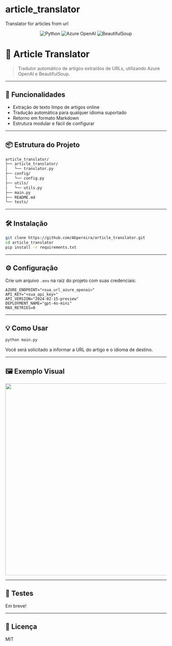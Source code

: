 # article_translator
Translator for articles from url

<div align="center">
	<img src="https://img.shields.io/badge/Python-3.10%2B-blue?logo=python" alt="Python">
	<img src="https://img.shields.io/badge/OpenAI-Azure-blueviolet?logo=openai" alt="Azure OpenAI">
	<img src="https://img.shields.io/badge/BeautifulSoup-Web%20Scraping-green?logo=beautifulsoup" alt="BeautifulSoup">
</div>

# 📰 Article Translator

> Tradutor automático de artigos extraídos de URLs, utilizando Azure OpenAI e BeautifulSoup.

---

## 🚀 Funcionalidades

- Extração de texto limpo de artigos online
- Tradução automática para qualquer idioma suportado
- Retorno em formato Markdown
- Estrutura modular e fácil de configurar

---

## 📦 Estrutura do Projeto

```bash
article_translator/
├── article_translator/
│   └── translator.py
├── config/
│   └── config.py
├── utils/
│   └── utils.py
├── main.py
├── README.md
└── tests/
```

---

## 🛠️ Instalação

```bash
git clone https://github.com/Abpereira/article_translator.git
cd article_translator
pip install -r requirements.txt
```

---

## ⚙️ Configuração

Crie um arquivo `.env` na raiz do projeto com suas credenciais:

```env
AZURE_ENDPOINT="<sua_url_azure_openai>"
API_KEY="<sua_api_key>"
API_VERSION="2024-02-15-preview"
DEPLOYMENT_NAME="gpt-4o-mini"
MAX_RETRIES=0
```

---

## 💡 Como Usar

```bash
python main.py
```

Você será solicitado a informar a URL do artigo e o idioma de destino.

---

## 🖼️ Exemplo Visual

<img src="https://user-images.githubusercontent.com/25181517/183911547-990692bc-8411-4c6a-8b74-6c0b3c3e5b8c.png" width="600"/>

---

## 🧪 Testes

Em breve!

---

## 📄 Licença

MIT
